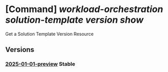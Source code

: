 # [Command] _workload-orchestration solution-template version show_

Get a Solution Template Version Resource

## Versions

### [2025-01-01-preview](/Resources/mgmt-plane/L3N1YnNjcmlwdGlvbnMve30vcmVzb3VyY2Vncm91cHMve30vcHJvdmlkZXJzL21pY3Jvc29mdC5lZGdlL3NvbHV0aW9udGVtcGxhdGVzL3t9L3ZlcnNpb25zL3t9/2025-01-01-preview.xml) **Stable**

<!-- mgmt-plane /subscriptions/{}/resourcegroups/{}/providers/microsoft.edge/solutiontemplates/{}/versions/{} 2025-01-01-preview -->
